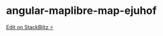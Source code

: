 # angular-maplibre-map-ejuhof

[Edit on StackBlitz ⚡️](https://stackblitz.com/edit/angular-maplibre-map-ejuhof)
